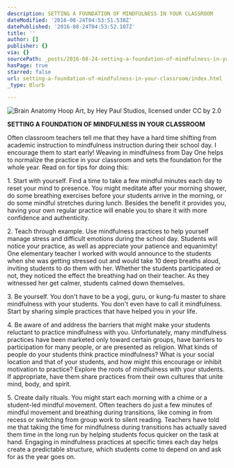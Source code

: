 ```yaml
---
description: SETTING A FOUNDATION OF MINDFULNESS IN YOUR CLASSROOM
dateModified: '2016-08-24T04:53:51.538Z'
datePublished: '2016-08-24T04:53:52.107Z'
title: ''
author: []
publisher: {}
via: {}
sourcePath: _posts/2016-08-24-setting-a-foundation-of-mindfulness-in-your-classroom.md
hasPage: true
starred: false
url: setting-a-foundation-of-mindfulness-in-your-classroom/index.html
_type: Blurb

---
```

![Brain Anatomy Hoop Art, by Hey Paul Studios, licensed under CC by 2.0](https://the-grid-user-content.s3-us-west-2.amazonaws.com/9360bf0e-c91c-4106-8f86-5e5e21d44205.jpg)

**SETTING A FOUNDATION OF MINDFULNESS IN YOUR CLASSROOM**

Often classroom teachers tell me that they have a hard time shifting from academic instruction to mindfulness instruction during their school day. I encourage them to start early! Weaving in mindfulness from Day One helps to normalize the practice in your classroom and sets the foundation for the whole year. Read on for tips for doing this:

1\. Start with yourself. Find a time to take a few mindful minutes each day to reset your mind to presence. You might meditate after your morning shower, do some breathing exercises before your students arrive in the morning, or do some mindful stretches during lunch. Besides the benefit it provides you, having your own regular practice will enable you to share it with more confidence and authenticity.

2\. Teach through example. Use mindfulness practices to help yourself manage stress and difficult emotions during the school day. Students will notice your practice, as well as appreciate your patience and equanimity! One elementary teacher I worked with would announce to the students when she was getting stressed out and would take 10 deep breaths aloud, inviting students to do them with her. Whether the students participated or not, they noticed the effect the breathing had on their teacher. As they witnessed her get calmer, students calmed down themselves.

3\. Be yourself. You don't have to be a yogi, guru, or kung-fu master to share mindfulness with your students. You don't even have to call it mindfulness. Start by sharing simple practices that have helped you in your life.

4\. Be aware of and address the barriers that might make your students reluctant to practice mindfulness with you. Unfortunately, many mindfulness practices have been marketed only toward certain groups, have barriers to participation for many people, or are presented as religion. What kinds of people do your students think practice mindfulness? What is your social location and that of your students, and how might this encourage or inhibit motivation to practice? Explore the roots of mindfulness with your students. If appropriate, have them share practices from their own cultures that unite mind, body, and spirit.

5\. Create daily rituals. You might start each morning with a chime or a student-led mindful movement. Often teachers do just a few minutes of mindful movement and breathing during transitions, like coming in from recess or switching from group work to silent reading. Teachers have told me that taking the time for mindfulness during transitions has actually saved them time in the long run by helping students focus quicker on the task at hand. Engaging in mindfulness practices at specific times each day helps create a predictable structure, which students come to depend on and ask for as the year goes on.